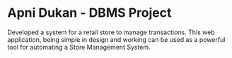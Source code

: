 # Apni Dukan - DBMS Project
Developed a system for a retail store to manage transactions. This web application, being simple in design and working can be used as a powerful tool for automating a Store Management System.
